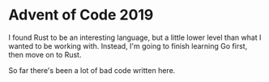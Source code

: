 # Advent of Code 2019

I found Rust to be an interesting language, but a 
little lower level than what I wanted to be working with.
Instead, I'm going to finish learning Go first, then move on
to Rust.

So far there's been a lot of bad code written here.